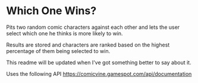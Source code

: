 # Which One Wins?

Pits two random comic characters against each other and lets the user select which one he thinks is more likely to win.

Results are stored and characters are ranked based on the highest percentage of them being selected to win.

This readme will be updated when I've got something better to say about it.

Uses the following API
https://comicvine.gamespot.com/api/documentation

